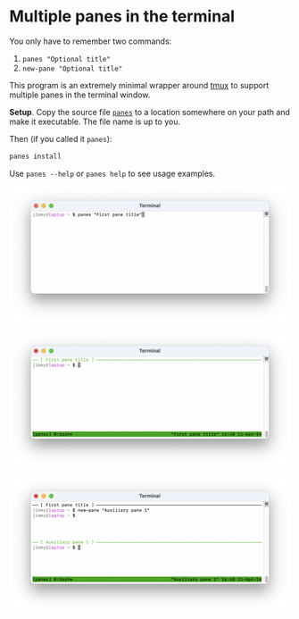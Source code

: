 # Multiple panes in the terminal

You only have to remember two commands:

1. `panes "Optional title"`
2. `new-pane "Optional title"`

This program is an extremely minimal wrapper around [tmux](https://github.com/tmux/tmux/wiki) to support multiple panes in the terminal window.

**Setup**. Copy the source file [`panes`](https://github.com/jimmymathews/panes/blob/main/panes) to a location somewhere on your path and make it executable. The file name is up to you.

Then (if you called it `panes`):
```sh
panes install
```

Use `panes --help` or `panes help` to see usage examples.

![i1](screencap1.png)

![i2](screencap2.png)

![i3](screencap3.png)

